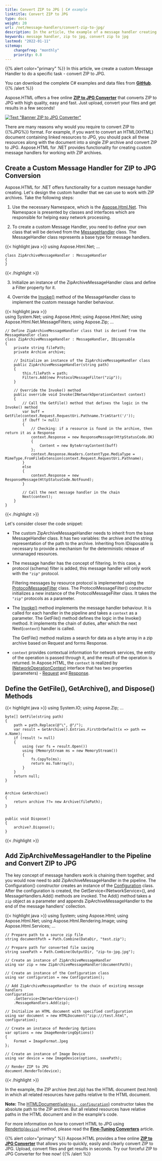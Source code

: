 ```yaml
---
title: Convert ZIP to JPG | C# example
linktitle: Convert ZIP to JPG
type: docs
weight: 20
url: /net/message-handlers/convert-zip-to-jpg/
description: In the article, the example of a message handler creating for working with zip archives is considered. The implementation of converting zip to jpg is shown.
keywords: message handler, zip to jpg, convert zip to jpg
lastmod: "2022-01-11"
sitemap:
    changefreq: "monthly"
    priority: 0.8
---
```


<link href="./../../style.css" rel="stylesheet" type="text/css" />

{{% alert color="primary" %}} 
In this article, we create a custom Message Handler to do a specific task - convert ZIP to JPG.

You can download the complete C# examples and data files from [**GitHub**](https://github.com/aspose-html/Aspose.HTML-Documentation/tree/main/content/tests-net).
{{% /alert %}}

Aspose.HTML offers a free online [**ZIP to JPG Converter**](https://products.aspose.app/html/conversion/zip-to-jpg) that converts ZIP to JPG with high quality, easy and fast. Just upload, convert your files and get results in a few seconds!

<a href="https://products.aspose.app/html/conversion/zip-to-jpg" target="_blank">![Text "Banner ZIP to JPG Converter"](zip-to-jpg.png#center)</a>

There are many reasons why would you require to convert ZIP to {{%JPG%}} format. For example, if you want to convert an HTML(XHTML) document containing linked resources to JPG, you should pack all these resources along with the document into a single ZIP archive and convert ZIP to JPG. Aspose.HTML for .NET provides functionality for creating custom message handlers for working with ZIP archives.

## **Create a Custom Message Handler for ZIP to JPG Conversion**

 Aspose.HTML for .NET offers functionality for a custom message handler creating. Let's design the custom handler that we can use to work with ZIP archives. Take the following steps:

1.	Use the necessary Namespace, which is the [Aspose.Html.Net](https://reference.aspose.com/html/net/aspose.html.net). This Namespace is presented by classes and interfaces which are responsible for helping easy network processing. 

2.	To create a custom Message Handler, you need to define your own class that will be derived from the [MessageHandler](https://reference.aspose.com/html/net/aspose.html.net/messagehandler) class. The MessageHandler class represents a base type for message handlers. 

{{< highlight java >}}
using Aspose.Html.Net;
...

	class ZipArchiveMessageHandler : MessageHandler
	{
	}
{{< /highlight >}}

3. Initialize an instance of the ZipArchiveMessageHandler class and define a Filter property for it. 

4. Override the [Invoke()](https://reference.aspose.com/html/net/aspose.html.net/messagehandler/methods/invoke) method of the MessageHandler class to implement the custom message handler behaviour. 

{{< highlight java >}}	
using System.Net;
using Aspose.Html;
using Aspose.Html.Net;
using Aspose.Html.Net.MessageFilters;
using Aspose.Zip;
...	

	// Define ZipArchiveMessageHandler class that is derived from the MessageHandler class
	class ZipArchiveMessageHandler : MessageHandler, IDisposable
	{
	    private string filePath;
	    private Archive archive;
	
	    // Initialize an instance of the ZipArchiveMessageHandler class
		public ZipArchiveMessageHandler(string path)
	    {
	        this.filePath = path;
	        Filters.Add(new ProtocolMessageFilter("zip"));
	    }
	
	    // Override the Invoke() method
		public override void Invoke(INetworkOperationContext context)
	    {
	        // Call the GetFile() method that defines the logic in the Invoke() method
			var buff = GetFile(context.Request.RequestUri.Pathname.TrimStart('/'));
	        if (buff != null)
	        {
	            // Checking: if a resource is found in the archive, then return it as a Response
	            context.Response = new ResponseMessage(HttpStatusCode.OK)
	            {
	                Content = new ByteArrayContent(buff)
	            };
	            context.Response.Headers.ContentType.MediaType = MimeType.FromFileExtension(context.Request.RequestUri.Pathname);
	        }
	        else
	        {
	            context.Response = new ResponseMessage(HttpStatusCode.NotFound);
	        }
	        
	        // Call the next message handler in the chain
			Next(context);
	    }
	}	
{{< /highlight >}} 

Let's consider closer the code snippet:

- The custom ZipArchiveMessageHandler needs to inherit from the base MessageHandler class. It has two variables: the archive and the string representation of the path to the archive. Inheriting from IDisposable is necessary to provide a mechanism for the deterministic release of unmanaged resources.

- The message handler has the concept of filtering. In this case, a protocol (schema) filter is added, this message handler will only work with the `"zip"` protocol.

   Filtering messages by resource protocol is implemented using the [ProtocolMessageFilter](https://reference.aspose.com/html/net/aspose.html.net.messagefilters/protocolmessagefilter) class. The ProtocolMessageFilter() constructor initializes a new instance of the ProtocolMessageFilter class. It takes the `"zip"` protocols as a parameter.

- The  [Invoke()](https://reference.aspose.com/html/net/aspose.html.net/messagehandler/methods/invoke)  method implements the message handler behaviour. It is called for each handler in the pipeline and takes a `context` as a parameter. The GetFile() method defines the logic in the Invoke() method. It implements the chain of duties, after which the next Next(`context`) handler is called. 

  The GetFile() method realizes a search for data as a byte array in a zip archive based on Request and forms Response.

- `context` provides contextual information for network services, the entity of the operation is passed through it, and the result of the operation is returned. In Aspose.HTML, the `context` is realized by [INetworkOperationContext](https://reference.aspose.com/html/net/aspose.html.net/inetworkoperationcontext)  interface that has two properties (parameters) - [Request](https://reference.aspose.com/html/net/aspose.html.net/inetworkoperationcontext/properties/request) and [Response](https://reference.aspose.com/html/net/aspose.html.net/inetworkoperationcontext/properties/response). 

## **Define the GetFile(), GetArchive(), and  Dispose() Methods**

{{< highlight java >}}
using System.IO;
using Aspose.Zip;
...

	byte[] GetFile(string path)
	{
	    path = path.Replace(@"\", @"/");
	    var result = GetArchive().Entries.FirstOrDefault(x => path == x.Name);
	    if (result != null)
	    {
	        using (var fs = result.Open())
	        using (MemoryStream ms = new MemoryStream())
	        {
	            fs.CopyTo(ms);
	            return ms.ToArray();
	        }
	    }
	    return null;
	}


	Archive GetArchive()
	{
	    return archive ??= new Archive(filePath);
	}


    public void Dispose()
    {
        archive?.Dispose();
    }
{{< /highlight >}}

## **Add ZipArchiveMessageHandler to the Pipeline and Convert ZIP to JPG**

The key concept of message handlers work is chaining them together, and you would now need to add ZipArchiveMessageHandler in the pipeline. The Configuration() constructor creates an instance of the [Configuration](https://reference.aspose.com/html/net/aspose.html/configuration) class. After the configuration is created, the GetService&lt;INetworkService&gt;(),  and MessageHandlers.Add() methods are invoked. The Add() method takes a `zip` object as a parameter and appends ZipArchiveMessageHandler to the end of the message handlers' collection.

{{< highlight java >}}
using System;
using Aspose.Html;
using Aspose.Html.Net;
using Aspose.Html.Rendering.Image;
using Aspose.Html.Services;
...

	// Prepare path to a source zip file
	string documentPath = Path.Combine(DataDir, "test.zip");
	
	// Prepare path for converted file saving
	string savePath = Path.Combine(OutputDir, "zip-to-jpg.jpg");
	
	// Create an instance of ZipArchiveMessageHandler
	using var zip = new ZipArchiveMessageHandler(documentPath);
	
	// Create an instance of the Configuration class
	using var configuration = new Configuration();
	
	// Add ZipArchiveMessageHandler to the chain of existing message handlers
	configuration
	    .GetService<INetworkService>()
	    .MessageHandlers.Add(zip);
	
	// Initialize an HTML document with specified configuration
	using var document = new HTMLDocument("zip:///test.html", configuration);
	
	// Create an instance of Rendering Options
	var options = new ImageRenderingOptions()
	{
	    Format = ImageFormat.Jpeg
	};
	
	// Create an instance of Image Device   
	using var device = new ImageDevice(options, savePath);
	
	// Render ZIP to JPG
	document.RenderTo(device);
{{< /highlight >}}

In the example, the ZIP archive (test.zip) has the HTML document (test.html) in which all related resources have paths relative to the HTML document.

**Note:** The [HTMLDocument(`address, configuration`)](https://reference.aspose.com/html/net/aspose.html/htmldocument/constructors/11) constructor takes the absolute path to the ZIP archive. But all related resources have relative paths in the HTML document and in the example's code.

For more information on how to convert HTML to JPG using [Renderto(`device`)](https://reference.aspose.com/html/net/aspose.html/htmldocument/methods/renderto) method, please read the **[Fine-Tuning Converters](/html/net/converting-between-formats/fine-tuning-converters/)** article.

{{% alert color="primary" %}} 
Aspose.HTML provides a free online [**ZIP to JPG Converter**](https://products.aspose.app/html/conversion/zip-to-JPG) that allows you to quickly, easily and clearly convert ZIP to JPG.  Upload, convert files and get results in seconds. Try our forceful ZIP to JPG Converter for free now!
{{% /alert %}}
